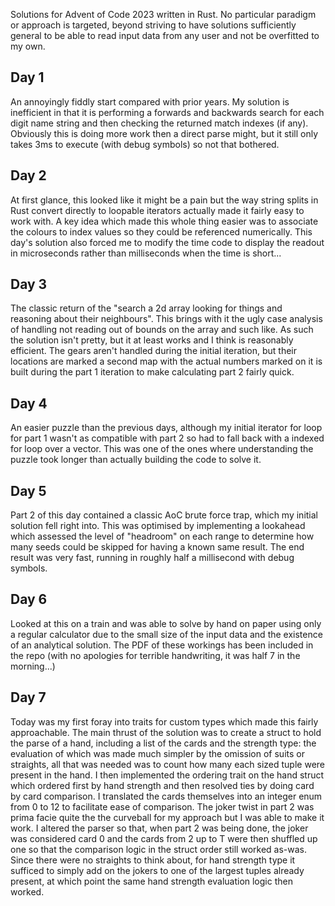 Solutions for Advent of Code 2023 written in Rust. No particular paradigm or approach is targeted, beyond striving to have solutions sufficiently general to be able to read input data from any user and not be overfitted to my own.

## Day 1
An annoyingly fiddly start compared with prior years. My solution is inefficient in that it is performing a forwards and backwards search for each digit name string and then checking the returned match indexes (if any). Obviously this is doing more work then a direct parse might, but it still only takes 3ms to execute (with debug symbols) so not that bothered.

## Day 2
At first glance, this looked like it might be a pain but the way string splits in Rust convert directly to loopable iterators actually made it fairly easy to work with. A key idea which made this whole thing easier was to associate the colours to index values so they could be referenced numerically. This day's solution also forced me to modify the time code to display the readout in microseconds rather than milliseconds when the time is short...

## Day 3
The classic return of the "search a 2d array looking for things and reasoning about their neighbours". This brings with it the ugly case analysis of handling not reading out of bounds on the array and such like. As such the solution isn't pretty, but it at least works and I think is reasonably efficient. The gears aren't handled during the initial iteration, but their locations are marked a second map with the actual numbers marked on it is built during the part 1 iteration to make calculating part 2 fairly quick.

## Day 4
An easier puzzle than the previous days, although my initial iterator for loop for part 1 wasn't as compatible with part 2 so had to fall back with a indexed for loop over a vector. This was one of the ones where understanding the puzzle took longer than actually building the code to solve it.

## Day 5
Part 2 of this day contained a classic AoC brute force trap, which my initial solution fell right into. This was optimised by implementing a lookahead which assessed the level of "headroom" on each range to determine how many seeds could be skipped for having a known same result. The end result was very fast, running in roughly half a millisecond with debug symbols.

## Day 6
Looked at this on a train and was able to solve by hand on paper using only a regular calculator due to the small size of the input data and the existence of an analytical solution. The PDF of these workings has been included in the repo (with no apologies for terrible handwriting, it was half 7 in the morning...)

## Day 7
Today was my first foray into traits for custom types which made this fairly approachable. The main thrust of the solution was to create a struct to hold the parse of a hand, including a list of the cards and the strength type: the evaluation of which was made much simpler by the omission of suits or straights, all that was needed was to count how many each sized tuple were present in the hand. I then implemented the ordering trait on the hand struct which ordered first by hand strength and then resolved ties by doing card by card comparison. I translated the cards themselves into an integer enum from 0 to 12 to facilitate ease of comparison.
The joker twist in part 2 was prima facie quite the the curveball for my approach but I was able to make it work. I altered the parser so that, when part 2 was being done, the joker was considered card 0 and the cards from 2 up to T were then shuffled up one so that the comparison logic in the struct order still worked as-was. Since there were no straights to think about, for hand strength type it sufficed to simply add on the jokers to one of the largest tuples already present, at which point the same hand strength evaluation logic then worked.